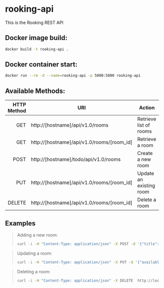 # rooking-api

This is the Rooking REST API

## Docker image build:

```bash
docker build -t rooking-api .
```

## Docker container start:

```bash
docker run --rm -d --name=rooking-api -p 5000:5000 rooking-api
```

## Available Methods:

| HTTP Method | URI                                        | Action                  |
| ----------: | ------------------------------------------ | ----------------------- |
|         GET | http://[hostname]/api/v1.0/rooms           | Retrieve list of rooms  |
|         GET | http://[hostname]/api/v1.0/rooms/[room_id] | Retrieve a room         |
|        POST | http://[hostname]/todo/api/v1.0/rooms      | Create a new room       |
|         PUT | http://[hostname]/api/v1.0/rooms/[room_id] | Update an existing room |
|      DELETE | http://[hostname]/api/v1.0/rooms/[room_id] | Delete a room           |

## Examples

> Adding a new room:
>
> ```bash
> curl -i -H "Content-Type: application/json" -X POST -d '{"title":"La Tranquera"}' > http://localhost:5000/api/v1.0/rooms
> ```

> Updating a room:
>
> ```bash
> curl -i -H "Content-Type: application/json" -X PUT -d '{"available":false}' http://localhost:5000/api/v1.0/rooms/2
> ```

> Deleting a room:
>
> ```bash
> curl -i -H "Content-Type: application/json" -X DELETE  http://localhost:5000/api/v1.0/rooms/2
> ```
